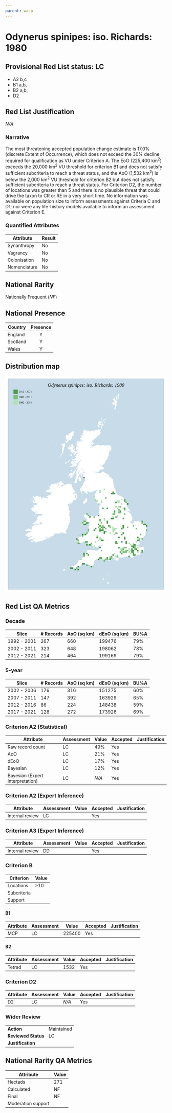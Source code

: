 ```yaml
---
parent: wasp
---
```


# Odynerus spinipes: iso. Richards: 1980

## Provisional Red List status: LC
- A2 b,c
- B1 a,b, 
- B2 a,b, 
- D2

## Red List Justification
*N/A*
### Narrative


The most threatening accepted population change estimate is 17.0% (discrete Extent of Occurrence), which does not exceed the 30% decline required for qualification as VU under Criterion A. The EoO (225,400 km<sup>2</sup>) exceeds the 20,000 km<sup>2</sup> VU threshold for criterion B1 and does not satisfy sufficient subcriteria to reach a threat status, and the AoO (1,532 km<sup>2</sup>) is below the 2,000 km<sup>2</sup> VU threshold for criterion B2 but does not satisfy sufficient subcriteria to reach a threat status. For Criterion D2, the number of locations was greater than 5 and there is no plausible threat that could drive the taxon to CR or RE in a very short time. No information was available on population size to inform assessments against Criteria C and D1; nor were any life-history models available to inform an assessment against Criterion E.
### Quantified Attributes
|Attribute|Result|
|---|---|
|Synanthropy|No|
|Vagrancy|No|
|Colonisation|No|
|Nomenclature|No|


## National Rarity
Nationally Frequent (*NF*)

## National Presence
|Country|Presence
|---|:-:|
|England|Y|
|Scotland|Y|
|Wales|Y|


## Distribution map
![](../map/457.svg)

## Red List QA Metrics
### Decade
| Slice | # Records | AoO (sq km) | dEoO (sq km) |BU%A |
|---|---|---|---|---|
|1992 - 2001|267|660|199476|79%|
|2002 - 2011|323|648|198062|78%|
|2012 - 2021|214|464|199169|79%|
### 5-year
| Slice | # Records | AoO (sq km) | dEoO (sq km) |BU%A |
|---|---|---|---|---|
|2002 - 2006|176|316|151275|60%|
|2007 - 2011|147|392|163929|65%|
|2012 - 2016|86|224|148438|59%|
|2017 - 2021|128|272|173926|69%|
### Criterion A2 (Statistical)
|Attribute|Assessment|Value|Accepted|Justification
|---|---|---|---|---|
|Raw record count|LC|49%|Yes||
|AoO|LC|21%|Yes||
|dEoO|LC|17%|Yes||
|Bayesian|LC|12%|Yes||
|Bayesian (Expert interpretation)|LC|*N/A*|Yes||
### Criterion A2 (Expert Inference)
|Attribute|Assessment|Value|Accepted|Justification
|---|---|---|---|---|
|Internal review|LC||Yes||
### Criterion A3 (Expert Inference)
|Attribute|Assessment|Value|Accepted|Justification
|---|---|---|---|---|
|Internal review|DD||Yes||
### Criterion B
|Criterion| Value|
|---|---|
|Locations|>10|
|Subcriteria||
|Support||
#### B1
|Attribute|Assessment|Value|Accepted|Justification
|---|---|---|---|---|
|MCP|LC|225400|Yes||
#### B2
|Attribute|Assessment|Value|Accepted|Justification
|---|---|---|---|---|
|Tetrad|LC|1532|Yes||
### Criterion D2
|Attribute|Assessment|Value|Accepted|Justification
|---|---|---|---|---|
|D2|LC|*N/A*|Yes||
### Wider Review
|  |  |
|---|---|
|**Action**|Maintained|
|**Reviewed Status**|LC|
|**Justification**||


## National Rarity QA Metrics
|Attribute|Value|
|---|---|
|Hectads|271|
|Calculated|NF|
|Final|NF|
|Moderation support||


